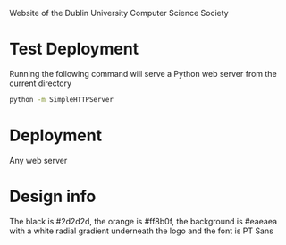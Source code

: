 Website of the Dublin University Computer Science Society


Test Deployment
===============

Running the following command will serve a Python web server from the current directory

```bash
python -m SimpleHTTPServer
```

Deployment
==========

Any web server

Design info
===========
The black is #2d2d2d, the orange is #ff8b0f, the background is #eaeaea with a white radial gradient underneath the logo and the font is PT Sans

